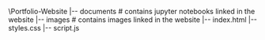 \Portfolio-Website
|-- documents # contains jupyter notebooks linked in the website
|-- images # contains images linked in the website
|-- index.html 
|-- styles.css
|-- script.js
